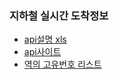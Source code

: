 ### 지하철 실시간 도착정보
- [api설명 xls](https://docs.google.com/spreadsheets/d/1_QJbamuV63j_zo-NNwzQOmU_gK2VOiVnc3PRSbTshYY/edit?usp=sharing)
- [api사이트](https://data.seoul.go.kr/dataList/OA-12764/F/1/datasetView.do)
- [역의 고유번호 리스트](https://docs.google.com/spreadsheets/d/1UByaVIY_uDsrxBi2h66QTxhwuEBEI5mpxH16B8TbdA0/edit?usp=sharing)
